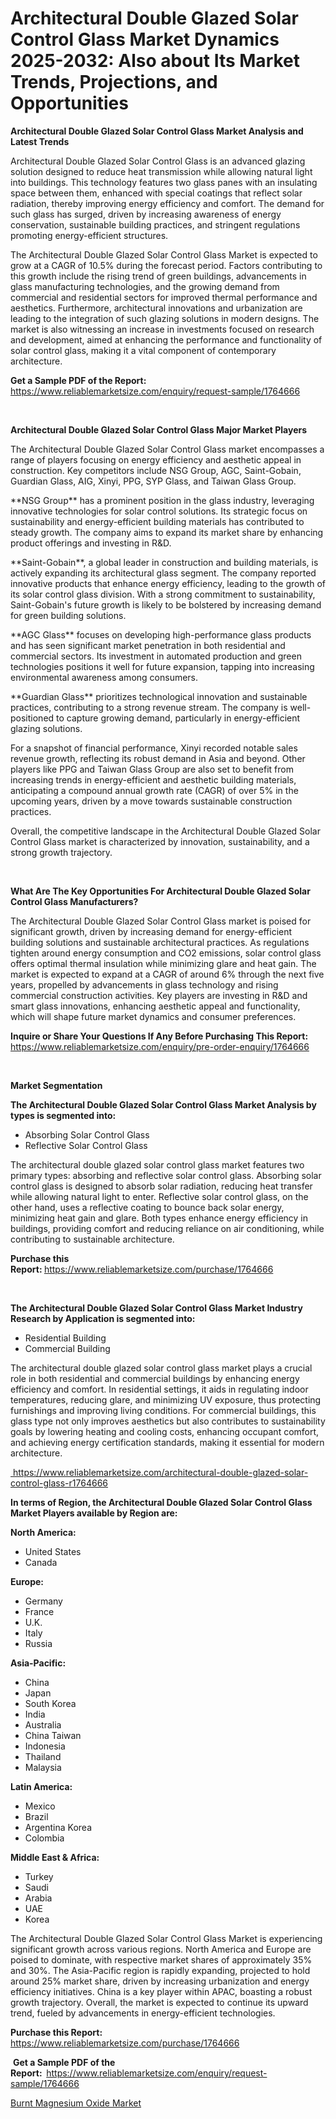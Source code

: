 <p><h1>Architectural Double Glazed Solar Control Glass Market Dynamics 2025-2032: Also about Its Market Trends, Projections, and Opportunities</h1></p><p><strong>Architectural Double Glazed Solar Control Glass Market Analysis and Latest Trends</strong></p>
<p><p>Architectural Double Glazed Solar Control Glass is an advanced glazing solution designed to reduce heat transmission while allowing natural light into buildings. This technology features two glass panes with an insulating space between them, enhanced with special coatings that reflect solar radiation, thereby improving energy efficiency and comfort. The demand for such glass has surged, driven by increasing awareness of energy conservation, sustainable building practices, and stringent regulations promoting energy-efficient structures.</p><p>The Architectural Double Glazed Solar Control Glass Market is expected to grow at a CAGR of 10.5% during the forecast period. Factors contributing to this growth include the rising trend of green buildings, advancements in glass manufacturing technologies, and the growing demand from commercial and residential sectors for improved thermal performance and aesthetics. Furthermore, architectural innovations and urbanization are leading to the integration of such glazing solutions in modern designs. The market is also witnessing an increase in investments focused on research and development, aimed at enhancing the performance and functionality of solar control glass, making it a vital component of contemporary architecture.</p></p>
<p><strong>Get a Sample PDF of the Report:&nbsp;</strong> <a href="https://www.reliablemarketsize.com/enquiry/request-sample/1764666?utm_campaign=3537&utm_medium=2&utm_source=Github&utm_content=ia&utm_term=03042025&utm_id=architectural-double-glazed-solar-control-glass">https://www.reliablemarketsize.com/enquiry/request-sample/1764666</a></p>
<p>&nbsp;</p>
<p><strong>Architectural Double Glazed Solar Control Glass Major Market Players</strong></p>
<p><p>The Architectural Double Glazed Solar Control Glass market encompasses a range of players focusing on energy efficiency and aesthetic appeal in construction. Key competitors include NSG Group, AGC, Saint-Gobain, Guardian Glass, AIG, Xinyi, PPG, SYP Glass, and Taiwan Glass Group.</p><p>**NSG Group** has a prominent position in the glass industry, leveraging innovative technologies for solar control solutions. Its strategic focus on sustainability and energy-efficient building materials has contributed to steady growth. The company aims to expand its market share by enhancing product offerings and investing in R&D.</p><p>**Saint-Gobain**, a global leader in construction and building materials, is actively expanding its architectural glass segment. The company reported innovative products that enhance energy efficiency, leading to the growth of its solar control glass division. With a strong commitment to sustainability, Saint-Gobain's future growth is likely to be bolstered by increasing demand for green building solutions.</p><p>**AGC Glass** focuses on developing high-performance glass products and has seen significant market penetration in both residential and commercial sectors. Its investment in automated production and green technologies positions it well for future expansion, tapping into increasing environmental awareness among consumers.</p><p>**Guardian Glass** prioritizes technological innovation and sustainable practices, contributing to a strong revenue stream. The company is well-positioned to capture growing demand, particularly in energy-efficient glazing solutions.</p><p>For a snapshot of financial performance, Xinyi recorded notable sales revenue growth, reflecting its robust demand in Asia and beyond. Other players like PPG and Taiwan Glass Group are also set to benefit from increasing trends in energy-efficient and aesthetic building materials, anticipating a compound annual growth rate (CAGR) of over 5% in the upcoming years, driven by a move towards sustainable construction practices. </p><p>Overall, the competitive landscape in the Architectural Double Glazed Solar Control Glass market is characterized by innovation, sustainability, and a strong growth trajectory.</p></p>
<p>&nbsp;</p>
<p><strong>What Are The Key Opportunities For Architectural Double Glazed Solar Control Glass Manufacturers?</strong></p>
<p><p>The Architectural Double Glazed Solar Control Glass market is poised for significant growth, driven by increasing demand for energy-efficient building solutions and sustainable architectural practices. As regulations tighten around energy consumption and CO2 emissions, solar control glass offers optimal thermal insulation while minimizing glare and heat gain. The market is expected to expand at a CAGR of around 6% through the next five years, propelled by advancements in glass technology and rising commercial construction activities. Key players are investing in R&D and smart glass innovations, enhancing aesthetic appeal and functionality, which will shape future market dynamics and consumer preferences.</p></p>
<p><strong>Inquire or Share Your Questions If Any Before Purchasing This Report:</strong> <a href="https://www.reliablemarketsize.com/enquiry/pre-order-enquiry/1764666?utm_campaign=3537&utm_medium=2&utm_source=Github&utm_content=ia&utm_term=03042025&utm_id=architectural-double-glazed-solar-control-glass">https://www.reliablemarketsize.com/enquiry/pre-order-enquiry/1764666</a></p>
<p>&nbsp;</p>
<p><strong>Market Segmentation</strong></p>
<p><strong>The Architectural Double Glazed Solar Control Glass Market Analysis by types is segmented into:</strong></p>
<p><ul><li>Absorbing Solar Control Glass</li><li>Reflective Solar Control Glass</li></ul></p>
<p><p>The architectural double glazed solar control glass market features two primary types: absorbing and reflective solar control glass. Absorbing solar control glass is designed to absorb solar radiation, reducing heat transfer while allowing natural light to enter. Reflective solar control glass, on the other hand, uses a reflective coating to bounce back solar energy, minimizing heat gain and glare. Both types enhance energy efficiency in buildings, providing comfort and reducing reliance on air conditioning, while contributing to sustainable architecture.</p></p>
<p><strong>Purchase this Report:&nbsp;</strong><a href="https://www.reliablemarketsize.com/purchase/1764666?utm_campaign=3537&utm_medium=2&utm_source=Github&utm_content=ia&utm_term=03042025&utm_id=architectural-double-glazed-solar-control-glass">https://www.reliablemarketsize.com/purchase/1764666</a></p>
<p>&nbsp;</p>
<p><strong>The Architectural Double Glazed Solar Control Glass Market Industry Research by Application is segmented into:</strong></p>
<p><ul><li>Residential Building</li><li>Commercial Building</li></ul></p>
<p><p>The architectural double glazed solar control glass market plays a crucial role in both residential and commercial buildings by enhancing energy efficiency and comfort. In residential settings, it aids in regulating indoor temperatures, reducing glare, and minimizing UV exposure, thus protecting furnishings and improving living conditions. For commercial buildings, this glass type not only improves aesthetics but also contributes to sustainability goals by lowering heating and cooling costs, enhancing occupant comfort, and achieving energy certification standards, making it essential for modern architecture.</p></p>
<p><a href="https://www.reliablemarketsize.com/architectural-double-glazed-solar-control-glass-r1764666?utm_campaign=3537&utm_medium=2&utm_source=Github&utm_content=ia&utm_term=03042025&utm_id=architectural-double-glazed-solar-control-glass">&nbsp;https://www.reliablemarketsize.com/architectural-double-glazed-solar-control-glass-r1764666</a></p>
<p><strong>In terms of Region, the Architectural Double Glazed Solar Control Glass Market Players available by Region are:</strong></p>
<p>
    <p> <strong> North America: </strong>
        <ul>
            <li>United States</li>
            <li>Canada</li>
        </ul>
        </p> 
    <p> <strong> Europe: </strong>
        <ul>
            <li>Germany</li>
            <li>France</li>
            <li>U.K.</li>
            <li>Italy</li>
            <li>Russia</li>
        </ul>
        </p> 
    <p> <strong> Asia-Pacific: </strong>
        <ul>
            <li>China</li>
            <li>Japan</li>
            <li>South Korea</li>
            <li>India</li>
            <li>Australia</li>
            <li>China Taiwan</li>
            <li>Indonesia</li>
            <li>Thailand</li>
            <li>Malaysia</li>
        </ul>
        </p> 
    <p> <strong> Latin America: </strong>
        <ul>
            <li>Mexico</li>
            <li>Brazil</li>
            <li>Argentina Korea</li>
            <li>Colombia</li>
        </ul>
        </p> 
    <p> <strong> Middle East & Africa: </strong>
        <ul>
            <li>Turkey</li>
            <li>Saudi</li>
            <li>Arabia</li>
            <li>UAE</li>
            <li>Korea</li>
        </ul>
    </p>
    </p>
<p><p>The Architectural Double Glazed Solar Control Glass Market is experiencing significant growth across various regions. North America and Europe are poised to dominate, with respective market shares of approximately 35% and 30%. The Asia-Pacific region is rapidly expanding, projected to hold around 25% market share, driven by increasing urbanization and energy efficiency initiatives. China is a key player within APAC, boasting a robust growth trajectory. Overall, the market is expected to continue its upward trend, fueled by advancements in energy-efficient technologies.</p></p>
<p><strong>Purchase this Report: </strong><a href="https://www.reliablemarketsize.com/purchase/1764666?utm_campaign=3537&utm_medium=2&utm_source=Github&utm_content=ia&utm_term=03042025&utm_id=architectural-double-glazed-solar-control-glass">https://www.reliablemarketsize.com/purchase/1764666</a></p>
<p>&nbsp;<strong>Get a Sample PDF of the Report:&nbsp;&nbsp;</strong><a href="https://www.reliablemarketsize.com/enquiry/request-sample/1764666?utm_campaign=3537&utm_medium=2&utm_source=Github&utm_content=ia&utm_term=03042025&utm_id=architectural-double-glazed-solar-control-glass">https://www.reliablemarketsize.com/enquiry/request-sample/1764666</a></p>
<p><strong></strong></p>
<p><p><a href="https://github.com/haimamuirev8/Market-Research-Report-List-1/blob/main/burnt-magnesium-oxide-market.md?utm_campaign=3537&utm_medium=2&utm_source=Github&utm_content=ia&utm_term=03042025&utm_id=architectural-double-glazed-solar-control-glass">Burnt Magnesium Oxide Market</a></p></p>